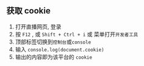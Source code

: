 ## 获取 cookie

1. 打开直播网页, 登录
2. 按 `F12` , 或 `Shift + Ctrl + i` 或 菜单打开`开发者工具`
3. 顶部标签切换到`控制台`或`console`
4. 输入 `console.log(document.cookie)`
5. 输出的内容即为该平台的 `cookie`
